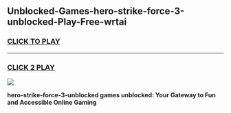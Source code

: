 
## Unblocked-Games-hero-strike-force-3-unblocked-Play-Free-wrtai
<h3>
<a href="https://premium76.site?title=hero-strike-force-3-unblocked&ref=19M">CLICK TO PLAY</a></h3>
<hr>

<h3>
<a href="https://premium76.site?title=hero-strike-force-3-unblocked&ref=19M">CLICK 2 PLAY</a>
  
</h3>

<a href="https://premium76.site?title=hero-strike-force-3-unblocked&ref=19M"><img src="https://clearcache.store/games.png"></a>


**hero-strike-force-3-unblocked games unblocked: Your Gateway to Fun and Accessible Online Gaming**
